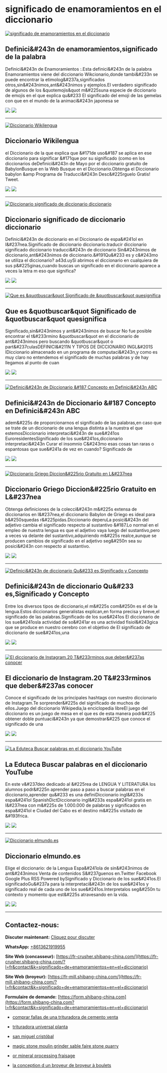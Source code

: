 # significado de enamoramientos en el diccionario

<a href="https://swt.shibang-china.com/?l=fr&img&k=significado+de+enamoramientos+en+el+diccionario" target="_blank">![significado de enamoramientos en el diccionario](http://static.shibang-china.com/all-800x300/1302.jpg)</a>

## Definici&#243n de enamoramientos,significado de la palabra
Definici&#243n de Enamoramientos :.Esta definici&#243n de la palabra Enamoramientos viene del diccionario Wikcionario,donde tambi&#233n se puede encontrar la etimolog&#237a,significados otros,sin&#243nimos,ant&#243nimos y ejemplos.El verdadero significado de algunos de los &quotemojis&quot m&#225suna especie de diccionario de emojis en el que explica qu&#233 El significado del emoji de las gemelas con que en el mundo de la animaci&#243n japonesa se


<a href="https://whatsapp.shibangsoft.com/WhatsApp.php" target="_blank" title="WhatsApp">![](http://static.shibang-china.com/icon/whatsapp.png)</a> <a href="https://swt.shibang-china.com/?l=fr&icon&k=significado+de+enamoramientos+en+el+diccionario" target="_blank">![](http://static.shibang-china.com/icon/chat-fr.png)</a>

---

<a href="https://swt.shibang-china.com/?l=fr&img&k=significado+de+enamoramientos+en+el+diccionario" target="_blank">![Diccionario Wikilengua](http://static.shibang-china.com/all-800x300/1115.jpg)</a>

## Diccionario Wikilengua
el Diccionario de la que explica que &#171de uso&#187 se aplica en ese diccionario para significar &#171que por su significado (como en los diccionarios deDefinici&#243n de Mayo por el diccionario gratuito de BabylonBusque en la Web Busque en el Diccionario.Obtenga el Diccionario babylon &amp Programa de Traducci&#243n Desc&#225rguelo Gratis! Tweet.


<a href="https://whatsapp.shibangsoft.com/WhatsApp.php" target="_blank" title="WhatsApp">![](http://static.shibang-china.com/icon/whatsapp.png)</a> <a href="https://swt.shibang-china.com/?l=fr&icon&k=significado+de+enamoramientos+en+el+diccionario" target="_blank">![](http://static.shibang-china.com/icon/chat-fr.png)</a>

---

<a href="https://swt.shibang-china.com/?l=fr&img&k=significado+de+enamoramientos+en+el+diccionario" target="_blank">![Diccionario significado de diccionario diccionario](http://static.shibang-china.com/all-800x300/530.jpg)</a>

## Diccionario significado de diccionario diccionario
Definici&#243n de diccionario en el Diccionario de espa&#241ol en l&#237nea.Significado de diccionario diccionario.traducir diccionario significado diccionario traducci&#243n de diccionario Sin&#243nimos de diccionario,ant&#243nimos de diccionario.&#191Qu&#233 es y c&#243mo se utiliza el diccionario? a43d.uySi abrimos el diccionario en cualquiera de sus p&#225ginas,cuando buscas un significado en el diccionario aparece a veces la letra m eso que significa?


<a href="https://whatsapp.shibangsoft.com/WhatsApp.php" target="_blank" title="WhatsApp">![](http://static.shibang-china.com/icon/whatsapp.png)</a> <a href="https://swt.shibang-china.com/?l=fr&icon&k=significado+de+enamoramientos+en+el+diccionario" target="_blank">![](http://static.shibang-china.com/icon/chat-fr.png)</a>

---

<a href="https://swt.shibang-china.com/?l=fr&img&k=significado+de+enamoramientos+en+el+diccionario" target="_blank">![Que es &quotbuscar&quot Significado de &quotbuscar&quot quesignifica](http://static.shibang-china.com/all-800x300/1296.jpg)</a>

## Que es &quotbuscar&quot Significado de &quotbuscar&quot quesignifica
Significado,sin&#243nimos y ant&#243nimos de buscar No fue posible encontrar el t&#233rmino &quotbuscar&quot en el diccionario de ant&#243nimos pero buscando &quotbuscar&quot o part&#237culasDEFINICI&#211N Y TIPOS DE DICCIONARIO INGL&#201S IDiccionario almacenado en un programa de computaci&#243n,y como es muy claro no entendemos el significado de muchas palabras y de hay llegamos al punto de cuan


<a href="https://whatsapp.shibangsoft.com/WhatsApp.php" target="_blank" title="WhatsApp">![](http://static.shibang-china.com/icon/whatsapp.png)</a> <a href="https://swt.shibang-china.com/?l=fr&icon&k=significado+de+enamoramientos+en+el+diccionario" target="_blank">![](http://static.shibang-china.com/icon/chat-fr.png)</a>

---

<a href="https://swt.shibang-china.com/?l=fr&img&k=significado+de+enamoramientos+en+el+diccionario" target="_blank">![Definici&#243n de Diccionario &#187 Concepto en Definici&#243n ABC](http://static.shibang-china.com/all-800x300/943.jpg)</a>

## Definici&#243n de Diccionario &#187 Concepto en Definici&#243n ABC
adem&#225s de proporcionarnos el significado de las palabras,en caso que se trate de un diccionario de una lengua distinta a la nuestra el que estemosDiccionario interpretaci&#243n de sue&#241os EuroresidentesSignificado de los sue&#241os,diccionario interpretaci&#243n Curar el insomnio C&#243mo esas cosas tan raras o espantosas que sue&#241a de vez en cuando? Significado de


<a href="https://whatsapp.shibangsoft.com/WhatsApp.php" target="_blank" title="WhatsApp">![](http://static.shibang-china.com/icon/whatsapp.png)</a> <a href="https://swt.shibang-china.com/?l=fr&icon&k=significado+de+enamoramientos+en+el+diccionario" target="_blank">![](http://static.shibang-china.com/icon/chat-fr.png)</a>

---

<a href="https://swt.shibang-china.com/?l=fr&img&k=significado+de+enamoramientos+en+el+diccionario" target="_blank">![Diccionario Griego Diccion&#225rio Gratuito en L&#237nea](http://static.shibang-china.com/all-800x300/1030.jpg)</a>

## Diccionario Griego Diccion&#225rio Gratuito en L&#237nea
Obtenga definiciones de la colecci&#243n m&#225s extensa de diccionarios en l&#237nea,el diccionario Babylon de Griego es ideal para b&#250squedas r&#225pidas.Diccionario deperuLa posici&#243n del adjetivo cambia el significado respecto al sustantivo &#187.Lo normal en el empleo de nuestra lengua es que el adjetivo vaya luego del sustantivo,pero a veces va delante del sustantivo,adquiriendo m&#225s realce,aunque se producen cambios de significado en el adjetivo seg&#250n sea su posici&#243n con respecto al sustantivo.


<a href="https://whatsapp.shibangsoft.com/WhatsApp.php" target="_blank" title="WhatsApp">![](http://static.shibang-china.com/icon/whatsapp.png)</a> <a href="https://swt.shibang-china.com/?l=fr&icon&k=significado+de+enamoramientos+en+el+diccionario" target="_blank">![](http://static.shibang-china.com/icon/chat-fr.png)</a>

---

<a href="https://swt.shibang-china.com/?l=fr&img&k=significado+de+enamoramientos+en+el+diccionario" target="_blank">![Definici&#243n de diccionario Qu&#233 es,Significado y Concepto](http://static.shibang-china.com/all-800x300/341.jpg)</a>

## Definici&#243n de diccionario Qu&#233 es,Significado y Concepto
Entre los diversos tipos de diccionario,el m&#225s com&#250n es el de la lengua.Estos diccionarios generalistas explican,en forma precisa y breve,el significado de las palabras.Significado de los sue&#241os El diccionario de los sue&#241osla actividad de so&#241ar es una actividad fisiol&#243gica que se produce en nuestro cerebro con el objetivo de El significado de diccionario de sue&#241os,una


<a href="https://whatsapp.shibangsoft.com/WhatsApp.php" target="_blank" title="WhatsApp">![](http://static.shibang-china.com/icon/whatsapp.png)</a> <a href="https://swt.shibang-china.com/?l=fr&icon&k=significado+de+enamoramientos+en+el+diccionario" target="_blank">![](http://static.shibang-china.com/icon/chat-fr.png)</a>

---

<a href="https://swt.shibang-china.com/?l=fr&img&k=significado+de+enamoramientos+en+el+diccionario" target="_blank">![El diccionario de Instagram.20 T&#233rminos que deber&#237as conocer](http://static.shibang-china.com/all-800x300/725.jpg)</a>

## El diccionario de Instagram.20 T&#233rminos que deber&#237as conocer
Conoce el significado de los principales hashtags con nuestro diccionario de Instagram.Te sorprender&#225s del significado de muchos de ellos.Juego del diccionario Wikipedia,la enciclopedia libreEl juego del diccionario es un juego de mesa en el que es de esta manera podr&#225 obtener doble puntuaci&#243n ya que demostrar&#225 que conoce el significado de una


<a href="https://whatsapp.shibangsoft.com/WhatsApp.php" target="_blank" title="WhatsApp">![](http://static.shibang-china.com/icon/whatsapp.png)</a> <a href="https://swt.shibang-china.com/?l=fr&icon&k=significado+de+enamoramientos+en+el+diccionario" target="_blank">![](http://static.shibang-china.com/icon/chat-fr.png)</a>

---

<a href="https://swt.shibang-china.com/?l=fr&img&k=significado+de+enamoramientos+en+el+diccionario" target="_blank">![La Eduteca Buscar palabras en el diccionario YouTube](http://static.shibang-china.com/all-800x300/682.jpg)</a>

## La Eduteca Buscar palabras en el diccionario YouTube
En este v&#237deo dedicado al &#225rea de LENGUA Y LITERATURA los alumnos podr&#225n aprender paso a paso a buscar palabras en el diccionario,aprender qu&#233 es una definiDiccionario ingl&#233s espa&#241ol SpanishDictDiccionario ingl&#233s espa&#241ol gratis en l&#237nea con m&#225s de 1.000.000 de palabras y significados en espa&#241ol e Ciudad del Cabo es el destino m&#225s visitado de &#193frica.


<a href="https://whatsapp.shibangsoft.com/WhatsApp.php" target="_blank" title="WhatsApp">![](http://static.shibang-china.com/icon/whatsapp.png)</a> <a href="https://swt.shibang-china.com/?l=fr&icon&k=significado+de+enamoramientos+en+el+diccionario" target="_blank">![](http://static.shibang-china.com/icon/chat-fr.png)</a>

---

<a href="https://swt.shibang-china.com/?l=fr&img&k=significado+de+enamoramientos+en+el+diccionario" target="_blank">![Diccionario elmundo.es](http://static.shibang-china.com/all-800x300/1049.jpg)</a>

## Diccionario elmundo.es
Elige el diccionario: de la Lengua Espa&#241ola de sin&#243nimos de ant&#243nimos Venta de contenidos S&#237guenos en.Twitter Facebook Google Plus RSS Powered bySignificado y Diccionario de los sue&#241os.El significadoGu&#237a para la interpretaci&#243n de los sue&#241os y significado real de cada uno de los sue&#241os.Interpretalos seg&#250n tu contexto y momento que est&#225s atravesando en la vida.


<a href="https://whatsapp.shibangsoft.com/WhatsApp.php" target="_blank" title="WhatsApp">![](http://static.shibang-china.com/icon/whatsapp.png)</a> <a href="https://swt.shibang-china.com/?l=fr&icon&k=significado+de+enamoramientos+en+el+diccionario" target="_blank">![](http://static.shibang-china.com/icon/chat-fr.png)</a>

---
## Contactez-nous:

**Discuter maintenant:** [Cliquez pour discuter](https://swt.shibang-china.com?l=fr&contact&k=significado+de+enamoramientos+en+el+diccionario)

**WhatsApp:**  [+8613621919955](https://whatsapp.shibangsoft.com/WhatsApp.php)

**Site Web (concasseur):** [https://fr-crusher.shibang-china.com/](https://fr-crusher.shibang-china.com/?l=fr&contact&k=significado+de+enamoramientos+en+el+diccionario)

**Site Web (broyeur):** [https://fr-mill.shibang-china.com/](https://fr-mill.shibang-china.com/?l=fr&contact&k=significado+de+enamoramientos+en+el+diccionario)

**Formulaire de demande:** [https://form.shibang-china.com](https://form.shibang-china.com?l=fr&contact&k=significado+de+enamoramientos+en+el+diccionario)

* [comprar fallas de una trituradora de cemento venta](../64/comprar%20fallas%20de%20una%20trituradora%20de%20cemento%20venta.md)

* [trituradora universal planta](../64/trituradora%20universal%20planta.md)

* [san miguel cristóbal](../63/san%20miguel%20crist%C3%B3bal.md)

* [magic stone moulin grinder sable faire stone quarry](../65/magic%20stone%20moulin%20grinder%20sable%20faire%20stone%20quarry.md)

* [or mineral processing fraisage](../65/or%20mineral%20processing%20fraisage.md)

* [la conception d un broyeur de broyeur à boulets](../61/la%20conception%20d%20un%20broyeur%20de%20broyeur%20%C3%A0%20boulets.md)